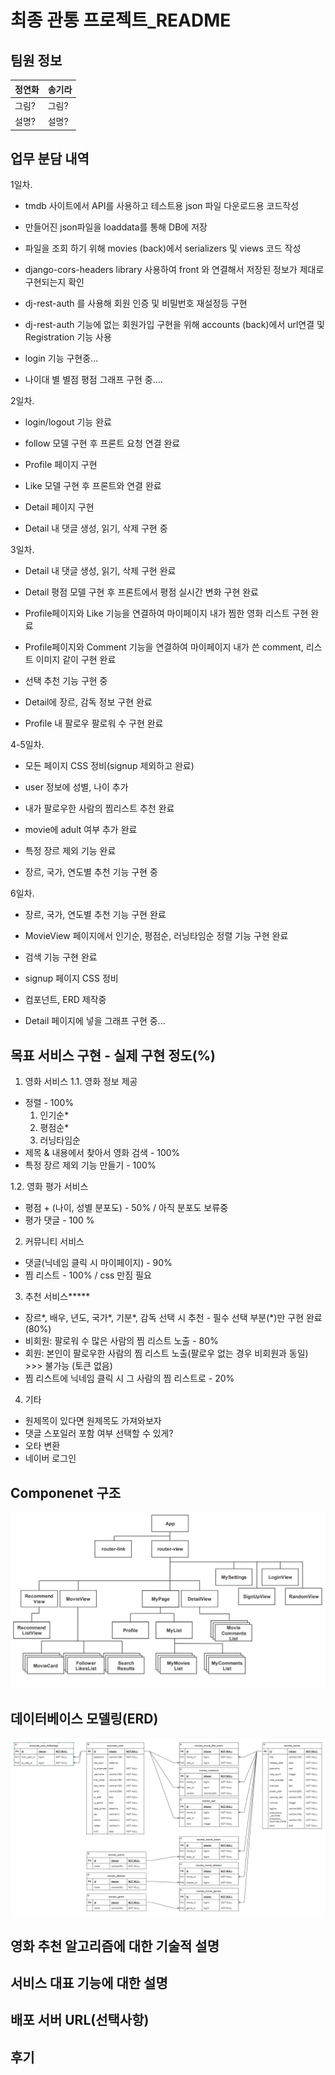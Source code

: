 # 최종 관통 프로젝트_README

## 팀원 정보

| 정연화 | 송기라 |
| --- | --- |
| 그림? | 그림? |
| 설명? | 설명? |

## 업무 분담 내역

1일차. 

- tmdb 사이트에서 API를 사용하고 테스트용 json 파일 다운로드용 코드작성 

- 만들어진 json파일을 loaddata를 통해 DB에 저장

- 파일을 조회 하기 위해 movies (back)에서 serializers 및 views 코드 작성

- django-cors-headers library 사용하여 front 와 연결해서 저장된 정보가 제대로 구현되는지 확인

- dj-rest-auth 를 사용해 회원 인증 및 비밀번호 재설정등 구현

- dj-rest-auth 기능에 없는 회원가입 구현을 위해 accounts (back)에서 url연결 및 Registration 기능 사용

- login 기능 구현중...

- 나이대 별 별점 평점 그래프 구현 중....

2일차. 

- login/logout 기능 완료

- follow 모델 구현 후 프론트 요청 연결 완료

- Profile 페이지 구현

- Like 모델 구현 후 프론트와 연결 완료

- Detail 페이지 구현

- Detail 내 댓글 생성, 읽기, 삭제 구현 중

3일차.

- Detail 내 댓글 생성, 읽기, 삭제 구현 완료

- Detail 평점 모델 구현 후 프론트에서 평점 실시간 변화 구현 완료

- Profile페이지와 Like 기능을 연결하여 마이페이지 내가 찜한 영화 리스트 구현 완료

- Profile페이지와 Comment 기능을 연결하여 마이페이지 내가 쓴 comment, 리스트 이미지 같이 구현 완료

- 선택 추천 기능 구현 중

- Detail에 장르, 감독 정보 구현 완료

- Profile 내 팔로우 팔로워 수 구현 완료

4-5일차.

- 모든 페이지 CSS 정비(signup 제외하고 완료)

- user 정보에 성별, 나이 추가

- 내가 팔로우한 사람의 찜리스트 추천 완료

- movie에 adult 여부 추가 완료

- 특정 장르 제외 기능 완료

- 장르, 국가, 연도별 추천 기능 구현 중

6일차.

- 장르, 국가, 연도별 추천 기능 구현 완료

- MovieView 페이지에서 인기순, 평점순, 러닝타임순 정렬 기능 구현 완료

- 검색 기능 구현 완료

- signup 페이지 CSS 정비 

- 컴포넌트, ERD 제작중

- Detail 페이지에 넣을 그래프 구현 중...

## 목표 서비스 구현 - 실제 구현 정도(%)

1. 영화 서비스
   1.1. 영화 정보 제공
- 정렬 - 100%
  1) 인기순*
  2) 평점순*
  3) 러닝타임순
- 제목 & 내용에서 찾아서 영화 검색 - 100%
- 특정 장르 제외 기능 만들기 - 100%

1.2. 영화 평가 서비스

- 평점 + (나이, 성별 분포도) - 50% / 아직 분포도 보류중
- 평가 댓글 - 100 %
2. 커뮤니티 서비스
- 댓글(닉네임 클릭 시 마이페이지)  - 90%
- 찜 리스트 - 100% / css 만짐 필요
3. 추천 서비스*****
- 장르*, 배우, 년도, 국가*, 기분*, 감독 선택 시 추천 - 필수 선택 부분(*)만 구현 완료(80%)
- 비회원: 팔로워 수 많은 사람의 찜 리스트 노출 - 80%
- 회원: 본인이 팔로우한 사람의 찜 리스트 노출(팔로우 없는 경우 비회원과 동일) >>> 불가능 (토큰 없음)
- 찜 리스트에 닉네임 클릭 시 그 사람의 찜 리스트로 - 20%
4. 기타
- 원제목이 있다면 원제목도 가져와보자
- 댓글 스포일러 포함 여부 선택할 수 있게?
- 오타 변환
- 네이버 로그인

## Componenet 구조



![component structure.PNG](README_1121(6일차)_assets/29917dd4cedac31ede62ff63c71c882e6eb542f8.PNG)

## 데이터베이스 모델링(ERD)

![DB structure.PNG](README_1121(6일차)_assets/d4f826cb64a1c4d90b09edce1537d6c8f0960f6e.PNG)



## 영화 추천 알고리즘에 대한 기술적 설명

## 서비스 대표 기능에 대한 설명

## 배포 서버 URL(선택사항)

## 후기